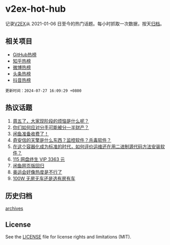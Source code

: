 # v2ex-hot-hub

 记录[V2EX](https://www.v2ex.com/)从 2021-01-06 日至今的热门话题。每小时抓取一次数据，按天[归档](archives)。
 
 ## 相关项目

- [GitHub热榜](https://github.com/lonnyzhang423/github-hot-hub)
- [知乎热榜](https://github.com/lonnyzhang423/zhihu-hot-hub)
- [微博热榜](https://github.com/lonnyzhang423/weibo-hot-hub)
- [头条热榜](https://github.com/lonnyzhang423/toutiao-hot-hub)
- [抖音热榜](https://github.com/lonnyzhang423/douyin-hot-hub)


 `更新时间：2024-07-27 16:09:29 +0800`

## 热议话题

1. [周五了，大家现阶段的烦恼是什么呢？](https://www.v2ex.com/t/1060360)
1. [你们如何应对分手可能被分一半财产？](https://www.v2ex.com/t/1060460)
1. [闲鱼准备收费了！](https://www.v2ex.com/t/1060449)
1. [奇安信的天擎是什么东西？监控软件？杀毒软件？](https://www.v2ex.com/t/1060452)
1. [在这个容器化成为标准的时代，如何评价运维还在用二进制源代码方法安装软件？](https://www.v2ex.com/t/1060372)
1. [115 网盘终生 VIP 3363 元](https://www.v2ex.com/t/1060446)
1. [闲鱼网页版回归](https://www.v2ex.com/t/1060380)
1. [奥运会好像热度是不行了](https://www.v2ex.com/t/1060443)
1. [100W 无房无车还是选有房有车](https://www.v2ex.com/t/1060480)

## 历史归档

[archives](archives)

## License

See the [LICENSE](LICENSE) file for license rights and limitations (MIT).

